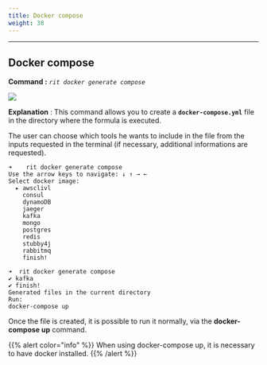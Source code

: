 ```yaml
---
title: Docker compose
weight: 38
---
```


---

## Docker compose

**Command :** _`rit docker generate compose`_

![](https://lh6.googleusercontent.com/X5kec7ahhVEKNLx8CBJZhZuX7c_yiDcRe4ZJuEcziuGYMgunrFtx82Kq56SNti6DQsB9FK0iNSOG4ALQ-qAbC6TFVllIsksWuQpeRe0jZoDO-1Bmfp2QTvyFloAyFvFG42_O0NWN)

**Explanation** : This command allows you to create a **`docker-compose.yml`** file in the directory where the formula is executed. 

The user can choose which tools he wants to include in the file from the inputs requested in the terminal \(if necessary, additional informations are requested\). 

```text
➜    rit docker generate compose
Use the arrow keys to navigate: ↓ ↑ → ←
Select docker image:
  ▸ awsclivl
    consul
    dynamoDB
    jaeger
    kafka
    mongo
    postgres
    redis
    stubby4j
    rabbitmq
    finish!
```

```text
➜  rit docker generate compose
✔ kafka
✔ finish!
Generated files in the current directory
Run:
docker-compose up
```

Once the file is created, it is possible to run it normally, via the **docker-compose up** command.

{{% alert color="info" %}}
When using docker-compose up, it is necessary to have docker installed. 
{{% /alert %}}
